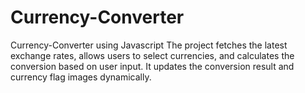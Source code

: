 # Currency-Converter
 Currency-Converter using Javascript
The project fetches the latest exchange rates, allows users to select currencies, and calculates the conversion based on user input. It updates the conversion result and currency flag images dynamically.